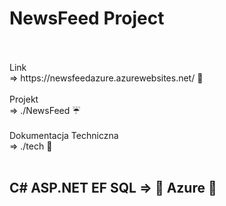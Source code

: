 <h1>NewsFeed Project</h1> <br/>
<br>Link</br> => https://newsfeedazure.azurewebsites.net/ 🎉 <br/>
<br>Projekt</br> => ./NewsFeed ☔<br/>
<br>Dokumentacja Techniczna</br> => ./tech 🙏<br/><br/>
<h2>C# ASP.NET EF SQL => 💖 Azure 💖</h2>
